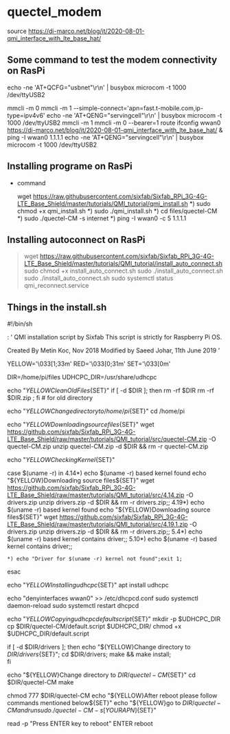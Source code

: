 # quectel_modem

source https://di-marco.net/blog/it/2020-08-01-qmi_interface_with_lte_base_hat/


## Some command to test the modem connectivity on RasPi  
echo -ne 'AT+QCFG="usbnet"\r\n' | busybox microcom -t 1000 /dev/ttyUSB2

mmcli -m 0 
mmcli -m 1 --simple-connect='apn=fast.t-mobile.com,ip-type=ipv4v6'
echo -ne 'AT+QENG="servingcell"\r\n' | busybox microcom -t 1000 /dev/ttyUSB2
mmcli -m 1
mmcli -m 0 --bearer=1 
route
ifconfig wwan0
https://di-marco.net/blog/it/2020-08-01-qmi_interface_with_lte_base_hat/
&
ping -I wwan0 1.1.1.1
echo -ne 'AT+QENG="servingcell"\r\n' | busybox microcom -t 1000 /dev/ttyUSB2



## Installing programe on RasPi 
- command
		
  wget https://raw.githubusercontent.com/sixfab/Sixfab_RPi_3G-4G-LTE_Base_Shield/master/tutorials/QMI_tutorial/qmi_install.sh 
  *) sudo chmod +x qmi_install.sh
  *) sudo ./qmi_install.sh
  *) cd files/quectel-CM
  *) sudo ./quectel-CM -s internet
  *) ping -I wwan0 -c 5 1.1.1.1

## Installing autoconnect on RasPi 

>wget https://raw.githubusercontent.com/sixfab/Sixfab_RPi_3G-4G-LTE_Base_Shield/master/tutorials/QMI_tutorial/install_auto_connect.sh
>sudo chmod +x install_auto_connect.sh
>sudo ./install_auto_connect.sh
>sudo ./install_auto_connect.sh
>sudo systemctl status qmi_reconnect.service


## Things in the install.sh
#!/bin/sh

: '
QMI installation script by Sixfab
This script is strictly for Raspberry Pi OS.

Created By Metin Koc, Nov 2018
Modified by Saeed Johar, 11th June 2019
'

YELLOW='\033[1;33m'
RED='\033[0;31m'
SET='\033[0m'

DIR=/home/pi/files
UDHCPC_DIR=/usr/share/udhcpc

echo "${YELLOW}Clean Old Files${SET}"
if [ -d $DIR ]; then 
    rm -rf $DIR
    rm -rf $DIR.zip ; fi # for old directory

echo "${YELLOW}Change directory to /home/pi${SET}"
cd /home/pi

echo "${YELLOW}Downloading source files${SET}"
wget https://github.com/sixfab/Sixfab_RPi_3G-4G-LTE_Base_Shield/raw/master/tutorials/QMI_tutorial/src/quectel-CM.zip -O quectel-CM.zip
unzip quectel-CM.zip -d $DIR && rm -r quectel-CM.zip

echo "${YELLOW}Checking Kernel${SET}"

case $(uname -r) in
    4.14*) echo $(uname -r) based kernel found
        echo "${YELLOW}Downloading source files${SET}"
        wget https://github.com/sixfab/Sixfab_RPi_3G-4G-LTE_Base_Shield/raw/master/tutorials/QMI_tutorial/src/4.14.zip -O drivers.zip
        unzip drivers.zip -d $DIR && rm -r drivers.zip;;
    4.19*) echo $(uname -r) based kernel found 
        echo "${YELLOW}Downloading source files${SET}"
        wget https://github.com/sixfab/Sixfab_RPi_3G-4G-LTE_Base_Shield/raw/master/tutorials/QMI_tutorial/src/4.19.1.zip -O drivers.zip
        unzip drivers.zip -d $DIR && rm -r drivers.zip;;
    5.4*) echo $(uname -r) based kernel contains driver;;
    5.10*) echo $(uname -r) based kernel contains driver;;

    *) echo "Driver for $(uname -r) kernel not found";exit 1;

esac

echo "${YELLOW}Installing udhcpc${SET}"
apt install udhcpc

echo "denyinterfaces wwan0" >> /etc/dhcpcd.conf
sudo systemctl daemon-reload
sudo systemctl restart dhcpcd

echo "${YELLOW}Copying udhcpc default script${SET}"
mkdir -p $UDHCPC_DIR
cp $DIR/quectel-CM/default.script $UDHCPC_DIR/
chmod +x $UDHCPC_DIR/default.script

if [ -d $DIR/drivers ]; then
    echo "${YELLOW}Change directory to $DIR/drivers${SET}";
    cd $DIR/drivers;
    make && make install;    
fi

echo "${YELLOW}Change directory to $DIR/quectel-CM${SET}"
cd $DIR/quectel-CM
make

chmod 777  $DIR/quectel-CM
echo "${YELLOW}After reboot please follow commands mentioned below${SET}"
echo "${YELLOW}go to $DIR/quectel-CM and run sudo ./quectel-CM -s [YOUR APN]${SET}"

read -p "Press ENTER key to reboot" ENTER
reboot
